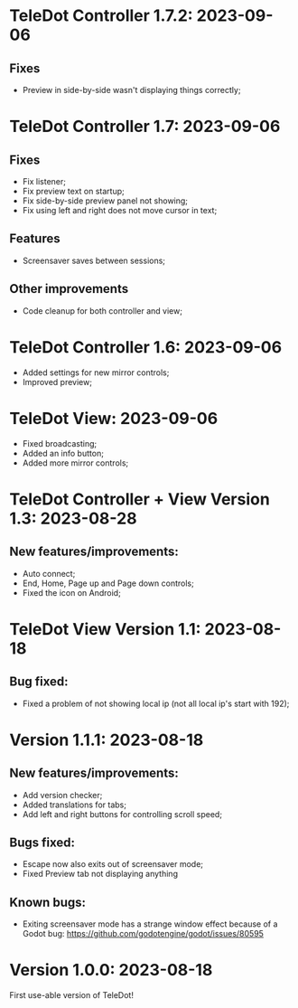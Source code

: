 # TeleDot Controller 1.7.2: 2023-09-06

## Fixes

- Preview in side-by-side wasn't displaying things correctly;

# TeleDot Controller 1.7: 2023-09-06

## Fixes

- Fix listener;
- Fix preview text on startup;
- Fix side-by-side preview panel not showing;
- Fix using left and right does not move cursor in text;

## Features

- Screensaver saves between sessions;

## Other improvements 

- Code cleanup for both controller and view;


# TeleDot Controller 1.6: 2023-09-06

- Added settings for new mirror controls;
- Improved preview;

# TeleDot View: 2023-09-06

- Fixed broadcasting;
- Added an info button;
- Added more mirror controls;


# TeleDot Controller + View Version 1.3: 2023-08-28

## New features/improvements:

- Auto connect;
- End, Home, Page up and Page down controls;
- Fixed the icon on Android;

# TeleDot View Version 1.1: 2023-08-18

## Bug fixed:

- Fixed a problem of not showing local ip (not all local ip's start with 192);

# Version 1.1.1: 2023-08-18

## New features/improvements:

- Add version checker;
- Added translations for tabs;
- Add left and right buttons for controlling scroll speed;

## Bugs fixed:

- Escape now also exits out of screensaver mode;
- Fixed Preview tab not displaying anything

## Known bugs:

- Exiting screensaver mode has a strange window effect because of a Godot bug: https://github.com/godotengine/godot/issues/80595


# Version 1.0.0: 2023-08-18

First use-able version of TeleDot!
